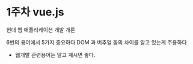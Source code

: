 # 1주차 vue.js

현대 웹 애플리케이션 개발 개론

6번의 용어에서 5가지 중요하다
DOM 과 버추얼 돔의 차이를 알고 있는게 주용하다

- 웹개발 관련용어는 알고 계시면 좋다.